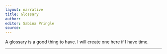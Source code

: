 ```yaml
---
layout: narrative
title: Glossary
author:
editor: Sabina Pringle
source:
---
```


A glossary is a good thing to have. I will create one here if I have time. 

---
